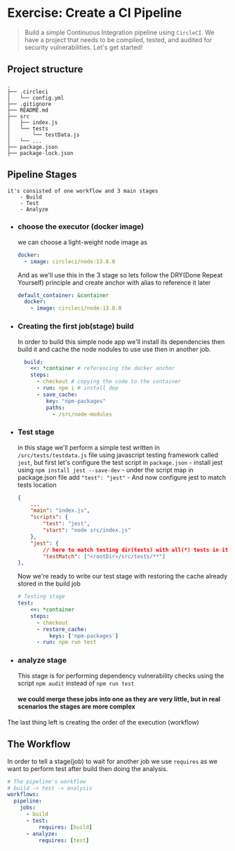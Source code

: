 # Exercise: Create a CI Pipeline

> Build a simple Continuous Integration pipeline using `CircleCI`. We have a project that needs to be compiled, tested, and audited for security vulnerabilities. Let's get started!


## Project structure
```
.
├── .circleci
│   └── config.yml
├── .gitignore
├── README.md
├── src
│   ├── index.js
│   └── tests
│       └── testData.js
│   └── ...
├── package.json
├── package-lock.json
```

## Pipeline Stages

    it's consisted of one workflow and 3 main stages
        - Build
        - Test
        - Analyze

- ### choose the executor (docker image)
    we can choose a light-weight node image as 
    ```yaml
    docker:
      - image: circleci/node:13.8.0
    ```
    And as we'll use this in the 3 stage so lets follow the DRY(Done Repeat Yourself) principle and create anchor with alias to reference it later
    ```yaml
    default_container: &container
      docker:
        - image: circleci/node:13.8.0
    ```
- ### Creating the first job(stage) build
    In order to build this simple node app we'll install its dependencies then build it and cache the node nodules to use use then in another job. 
    ```yaml
      build:
        <<: *container # referencing the docker anchor 
        steps:
          - checkout # copying the code to the container
          - run: npm i # install dep
          - save_cache:
             key: "npm-packages"  
             paths:
               - /src/node-modules
    ``` 
- ### Test stage
    in this stage we'll perform a simple test written in `/src/tests/testdata.js` file using javascript testing framework called `jest`, but first let's configure the test script in `package.json` 
        - install jest using `npm install jest --save-dev`
        - under the script map in package.json file add `"test": "jest"` 
        - And now configure jest to match tests location
    ```json
    {
        ...
        "main": "index.js",
        "scripts": {
            "test": "jest",
            "start": "node src/index.js"
        },
        "jest": {
            // here to match testing dir(tests) with all(*) tests in it
            "testMatch": ["<rootDir>/src/tests/**"]
  },
    ```
    Now we're ready to write our test stage with restoring the cache already stored in the build job
    ```yaml
    # Testing stage
    test:
        <<: *container
        steps:
          - checkout
          - restore_cache:
              keys: ['npm-packages']
          - run: npm run test
    ``` 

- ### analyze stage
    This stage is for performing dependency vulnerability checks using the script  `npm audit` instead of `npm run test`


    #### we could merge these jobs into one as they are very little, but in real scenarios the stages are more complex 

The last thing left is creating the order of the execution (workflow)

## The Workflow 
 
 In order to tell a stage(job) to wait for another job we use `requires` as we want to perform test after build then doing the analysis.
```yaml
# The pipeline's workflow
# build -> test -> analysis
workflows:
  pipeline:
    jobs:
      - build
      - test:
          requires: [build]
      - analyze:
          requires: [test]
```


